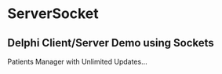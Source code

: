 # ServerSocket
Delphi Client/Server Demo using Sockets 
--------
Patients Manager with Unlimited Updates...
